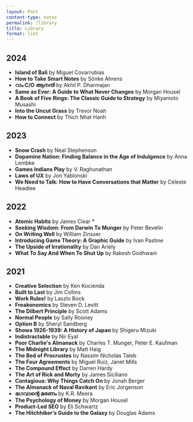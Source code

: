 ```yaml
---
layout: Post
content-type: notes
permalink: /library
title: Library
format: list
---
```



## 2024

- **Island of Bali** by Miguel Covarrubias
- **How to Take Smart Notes** by Sönke Ahrens
- **റാം C/O ആനന്ദി** by Akhil P. Dharmajan
- **Same as Ever: A Guide to What Never Changes** by Morgan Housel
- **A Book of Five Rings: The Classic Guide to Strategy** by Miyamoto Musashi
- **Into the Uncut Grass** by Trevor Noah 
- **How to Connect** by Thich Nhat Hanh

##  2023

- **Snow Crash** by Neal Stephenson
- **Dopamine Nation: Finding Balance in the Age of Indulgence** by Anna Lembke
- **Games Indians Play** by V. Raghunathan
- **Laws of UX** by Jon Yablonski
- **We Need to Talk: How to Have Conversations that Matter** by Celeste Headlee

## 2022
- **Atomic Habits** by James Clear *
- **Seeking Wisdom: From Darwin To Munger** by Peter Bevelin
- **On Writing Well** by William Zinsser
- **Introducing Game Theory: A Graphic Guide** by Ivan Pastine
- **The Upside of Irrationality** by Dan Ariely
- **What To Say And When To Shut Up** by Rakesh Godhwani

## 2021
- **Creative Selection** by Ken Kocienda 
- **Built to Last** by Jim Collins
- **Work Rules!** by Laszlo Bock 
- **Freakonomics** by Steven D. Levitt
- **The Dilbert Principle** by Scott Adams
- **Normal People** by Sally Rooney 
- **Option B** by Sheryl Sandberg
- **Showa 1926-1939: A History of Japan** by Shigeru Mizuki
- **Indistractable** by Nir Eyal
- **Poor Charlie's Almanack** by Charles T. Munger, Peter E. Kaufman
- **The Midnight Library** by Matt Haig
- **The Bed of Procrustes** by Nassim Nicholas Taleb
- **The Four Agreements** by Miguel Ruiz, Janet Mills
- **The Compound Effect** by Darren Hardy
- **The Art of Rick and Morty** by James Siciliano
- **Contagious: Why Things Catch On** by Jonah Berger
- **The Almanack of Naval Ravikant** by Eric Jorgenson
- **ഭഗവാന്റെ മരണം** by K.R. Meera
- **The Psychology of Money** by Morgan Housel
- **Product-Led SEO** by Eli Schwartz
- **The Hitchhiker’s Guide to the Galaxy** by Douglas Adams


